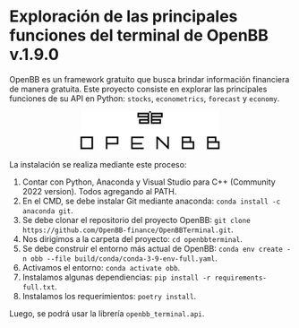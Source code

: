 # Exploración de las principales funciones del terminal de OpenBB v.1.9.0
OpenBB es un framework gratuito que busca brindar información financiera de manera gratuita. Este proyecto consiste en explorar las principales funciones de su API en Python: `stocks`, `econometrics`, `forecast` y `economy`.

<p align="center">
  <img src="figures/openbb.png" width="250">
</p>


La instalación se realiza mediante este proceso:
1. Contar con Python, Anaconda y Visual Studio para C++ (Community 2022 version). Todos agregando al PATH.
2. En el CMD, se debe instalar Git mediante anaconda: `conda install -c anaconda git`.
3. Se debe clonar el repositorio del proyecto OpenBB: `git clone https://github.com/OpenBB-finance/OpenBBTerminal.git`.
4. Nos dirigimos a la carpeta del proyecto: `cd openbbterminal`.
5. Se debe construir el entorno más actual de OpenBB: `conda env create -n obb --file build/conda/conda-3-9-env-full.yaml`.
6. Activamos el entorno: `conda activate obb`.
7. Instalamos algunas dependiencias: `pip install -r requirements-full.txt`.
8. Instalamos los requerimientos: `poetry install`.

Luego, se podrá usar la librería `openbb_terminal.api`.
